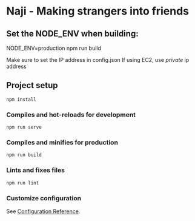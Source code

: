 # Naji - Making strangers into friends

## Set the NODE_ENV when building:
NODE_ENV=production npm run build

Make sure to set the IP address in config.json
If using EC2, use _private_ ip address


## Project setup
```
npm install
```

### Compiles and hot-reloads for development
```
npm run serve
```

### Compiles and minifies for production
```
npm run build
```

### Lints and fixes files
```
npm run lint
```

### Customize configuration
See [Configuration Reference](https://cli.vuejs.org/config/).
